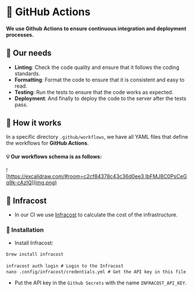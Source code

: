 # 🤖 GitHub Actions

#### We use Github Actions to ensure continuous integration and deployment processes.

## 📝 Our needs

- **Linting**: Check the code quality and ensure that it follows the coding standards.
- **Formatting**: Format the code to ensure that it is consistent and easy to read.
- **Testing**: Run the tests to ensure that the code works as expected.
- **Deployment**: And finally to deploy the code to the server after the tests pass.

## 🚀 How it works

In a specific directory `.github/workflows`, we have all YAML files that define the workflows for **GitHub Actions**.

#### 💡 Our workflows schema is as follows:

![https://excalidraw.com/#room=c2cf84378c43c36d0ee3,IbFMJ8C0PsCeGq9k-cAzIQ](img.png)

## 🤑 Infracost

- In our CI we use [Infracost](https://www.infracost.io/) to calculate the cost of the infrastructure.

### 🚀 Installation

- Install Infracost:

```shell
brew install infracost

infracost auth login # Login to the Infracost
nano .config/infracost/credentials.yml # Get the API key in this file
```

- Put the API key in the `Github Secrets` with the name `INFRACOST_API_KEY`.
